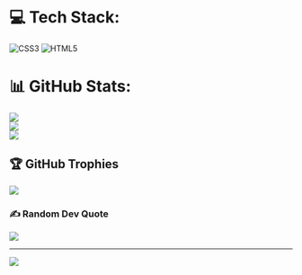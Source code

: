 # 💻 Tech Stack:
![CSS3](https://img.shields.io/badge/css3-%231572B6.svg?style=for-the-badge&logo=css3&logoColor=white) ![HTML5](https://img.shields.io/badge/html5-%23E34F26.svg?style=for-the-badge&logo=html5&logoColor=white)
# 📊 GitHub Stats:
![](https://github-readme-stats.vercel.app/api?username=Pyair&theme=dark&hide_border=false&include_all_commits=false&count_private=false)<br/>
![](https://github-readme-streak-stats.herokuapp.com/?user=Pyair&theme=dark&hide_border=false)<br/>
![](https://github-readme-stats.vercel.app/api/top-langs/?username=Pyair&theme=dark&hide_border=false&include_all_commits=false&count_private=false&layout=compact)

## 🏆 GitHub Trophies
![](https://github-profile-trophy.vercel.app/?username=Pyair&theme=dracula&no-frame=false&no-bg=true&margin-w=4)

### ✍️ Random Dev Quote
![](https://quotes-github-readme.vercel.app/api?type=horizontal&theme=radical)

---
[![](https://visitcount.itsvg.in/api?id=Pyair&icon=0&color=0)](https://visitcount.itsvg.in)
